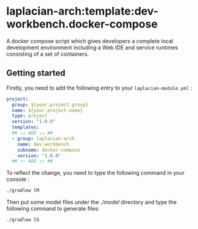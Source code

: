 # laplacian-arch:template:dev-workbench.docker-compose

A docker compose script which gives developers a complete local development environment
including a Web IDE and service runtimes consisting of a set of containers.



## Getting started

Firstly, you need to add the following entry to your `laplacian-module.yml` :

```yaml
project:
  group: ${your.project.group}
  name: ${your.project.name}
  type: project
  version: "1.0.0"
  templates:
  ## ↓↓ ADD ↓↓ ##
  - group: laplacian-arch
    name: dev-workbench
    subname: docker-compose
    version: "1.0.0"
  ## ↑↑ ADD ↑↑ ##
```

To reflect the change, you need to type the following command in your console :
```bash
./gradlew lM
```

Then put some model files under the *./model* directory and type the following command to generate files:
```bash
./gradlew lG
```